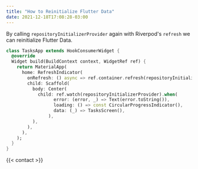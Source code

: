 ```yaml
---
title: "How to Reinitialize Flutter Data"
date: 2021-12-18T17:08:28-03:00
---
```


By calling `repositoryInitializerProvider` again with Riverpod's `refresh` we can reinitialize Flutter Data.

```dart {hl_lines=[5 6]}
class TasksApp extends HookConsumerWidget {
  @override
  Widget build(BuildContext context, WidgetRef ref) {
    return MaterialApp(
      home: RefreshIndicator(
        onRefresh: () async => ref.container.refresh(repositoryInitializerProvider.future),
        child: Scaffold(
          body: Center(
            child: ref.watch(repositoryInitializerProvider).when(
                  error: (error, _) => Text(error.toString()),
                  loading: () => const CircularProgressIndicator(),
                  data: (_) => TasksScreen(),
                ),
          ),
        ),
      ),
    );
  }
}
```

{{< contact >}}